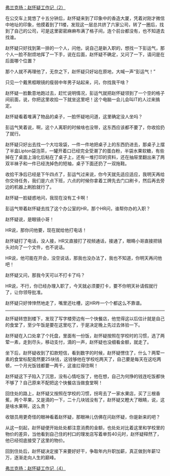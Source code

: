 <p></p><a href="https://zhuanlan.zhihu.com/p/63087171" data-draft-node="block" data-draft-type="link-card" data-image="https://pic1.zhimg.com/v2-56b23c785d1f3f0d279fc25e09055aa8_180x120.jpg" data-image-width="985" data-image-height="313" class="internal">弗兰克扬：赵怀疑工作记（2）</a><p>在公交车上晃悠了十五分钟后，赵怀疑来到了印象中的香造大厦，凭着对刚才微信中地址的印象，他摸着到了11楼，发现这一层总共挤了六家公司，转了一圈后，找到了自己的公司，可是这里密密麻麻布满了格子间，连个前台都没有，也不知道去找谁。</p><p>赵怀疑只好找到第一排的一个人，问他，说自己是新入职的，想找一下彭运气，那个人一脸不耐烦地挥了一下手，说在后面，赵怀疑不确定，又问了一下，请问是在后面哪个位置？</p><p>那个人就不再理他了，无奈之下，赵怀疑只好站在原地，大喊一声“彭运气！”</p><p>只见一个戴黑框眼镜的瘦弱中年男子站起来，问，你找我干啥？</p><p>赵怀疑一脸歉意地跑过去，赶忙说明情况，彭运气就把赵怀疑领到了一个空的格子间前面，说，你把这里收拾一下就坐这里吧！这个电脑一会儿会叫IT的人过来搞定。</p><p>赵怀疑看着堆满了物品的桌子，一脸怀疑地问道，这里确定没人坐吗？</p><p>彭运气笑着说，啊，这个人离职的时候啥也没带，这东西应该都不要了，你收拾扔了就行。</p><p>赵怀疑只好出去找一个大垃圾袋，一件一件地把桌子上的东西扔进去，那桌子上摆了半盒Lipton袋泡茶，一罐开着口已经完全受潮了的蛋白粉，半袋水果软糖，有些掉在了桌面上溶化后粘在了桌子上，还有一堆打印的资料，还在抽屉里翻出来了两双半袜子和一件已经洗掉色的短袖，桌子下面还扔了一双拖鞋。</p><p>收拾干净后已经是下午四点了，彭运气过来说，你今天就先适应适应，我明天再给你交待任务，我们是六点下班，六点的时候你拿着工牌先去门口刷卡，然后再去旁边的机器上刷脸就行了。</p><p>赵怀疑一脸疑惑地问，我现在没有工卡啊！</p><p>彭运气带着赵怀疑去找了这个办公室的HR，那个HR问，谁帮你办的入职？</p><p>赵怀疑说，是眼镜小哥！</p><p>HR说，那你问他要，现在就给他打电话！</p><p>赵怀疑打了电话，没人接，HR又直接打了视频通话，接通了，眼睛小哥直接把镜头对向了一个文件，也不说话。</p><p>HR说，他可能在开会，没空说话，那我也没办法了，我也不知道，你明天再问他吧！</p><p>赵怀疑又问，那我今天可以不打卡了吗？</p><p>HR说，不行，你已经办理入职了，今天就必须要打卡，要不你明天补请假就行了，让你领导批准。</p><p>赵怀疑只好悻悻然地走了，嘴里还吐槽，这HR咋一个个都这么不靠谱。</p><hr/><p>赵怀疑转悠到楼下，发现了写字楼旁边有一个快餐店，他觉得这以后估计就是自己的食堂了，至少午饭是要在这里吃了，于是决定晚上先过去体验一下。</p><p>赵怀疑在入口处拿了个托盘，里面有一份饭，赵怀疑按照在学校时的习惯，选了两荤一素，走到尽头，移动支付，滴的一声，赵怀疑也没细看金额，就走了。</p><p>坐下后，赵怀疑收到了扣款短信，看到数字的时候，赵怀疑愣住了，什么？两荤一素的食堂标配竟然要25块钱，这钱够他在学校吃两天了，自己要是每天在这吃两顿，一个月光饭钱都要一两千，这谁扛得住啊！</p><p>赵怀疑这下子陷入了沉思，没有心情吃饭了，他在想，自己为何挣的钱连吃饭都快不够了？自己原来不配把这个快餐店当做食堂啊！</p><p>回住处的路上，赵怀疑又按照在学校的习惯，拐弯去了一家水果店，买了三根香蕉，两个苹果，又是滴的一下，二十几块钱没有了，赵怀疑又瞪大了眼睛，说，这是啥水果啊，这么贵？</p><p>收银员用更奇怪的眼神看着赵怀疑，那眼神儿仿佛在问赵怀疑，你是新来的吧？</p><p>从这一刻起，赵怀疑便开始处处都注意消费的金额，也处处对比着这里和学校里的物价的差异，当他看到自己住的村口的理发店写着单剪40元时，赵怀疑释然了，他已经彻底接受了这里的物价。</p><p>回到住处后，赵怀疑决定接下来要好好干，争取年内升职加薪，真正做到年薪12万，逐渐走向人生的巅峰。</p><a href="https://zhuanlan.zhihu.com/p/63508250" data-draft-node="block" data-draft-type="link-card" data-image="https://pic3.zhimg.com/v2-f8e4a46ab0669116c754f452c95cf0c6_180x120.jpg" data-image-width="748" data-image-height="236" class="internal">弗兰克扬：赵怀疑工作记（4）</a><p></p>
